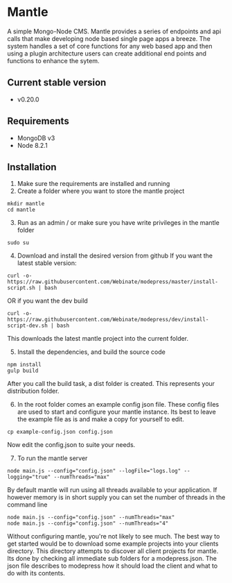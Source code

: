 # Mantle
A simple Mongo-Node CMS. Mantle provides a series of endpoints and api calls
that make developing node based single page apps a breeze. The system handles
a set of core functions for any web based app and then using a plugin architecture
users can create additional end points and functions to enhance the sytem.

## Current stable version
* v0.20.0

## Requirements
* MongoDB v3
* Node 8.2.1

## Installation
1) Make sure the requirements are installed and running
2) Create a folder where you want to store the mantle project

```
mkdir mantle
cd mantle
```

3) Run as an admin / or make sure you have write privileges in the mantle folder
```
sudo su
```

4) Download and install the desired version from github
If you want the latest stable version:

```
curl -o- https://raw.githubusercontent.com/Webinate/modepress/master/install-script.sh | bash
```

OR if you want the dev build

```
curl -o- https://raw.githubusercontent.com/Webinate/modepress/dev/install-script-dev.sh | bash
```

This downloads the latest mantle project into the current folder.

5) Install the dependencies, and build the source code

```
npm install
gulp build
```

After you call the build task, a dist folder is created. This represents your distribution folder.

6) In the root folder comes an example config json file. These config files are used to start and configure your mantle instance.
Its best to leave the example file as is and make a copy for yourself to edit.

```
cp example-config.json config.json
```

Now edit the config.json to suite your needs.

7) To run the mantle server

```
node main.js --config="config.json" --logFile="logs.log" --logging="true" --numThreads="max"
```

By default mantle will run using all threads available to your application. If however memory is in short supply you can set the number of threads in the command line

```
node main.js --config="config.json" --numThreads="max"
node main.js --config="config.json" --numThreads="4"
```

Without configuring mantle, you're not likely to see much. The best way to get started would be
to download some example projects into your clients directory. This directory attempts to discover
all client projects for mantle. Its done by checking all immediate sub folders for a modepress.json.
The json file describes to modepress how it should load the client and what to do with its contents.